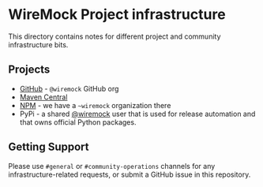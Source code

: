 # WireMock Project infrastructure

This directory contains notes for different project and community infrastructure bits.

## Projects

- [GitHub](./github.md) - `@wiremock` GitHub org
- [Maven Central](./maven-central.md)
- [NPM](./npm.md) - we have a `~wiremock` organization there
- PyPi - a shared [@wiremock](https://pypi.org/user/wiremock/) user that is used for release automation
  and that owns official Python packages.

## Getting Support

Please use `#general` or `#community-operations` channels for any infrastructure-related requests,
or submit a GitHub issue in this repository.
